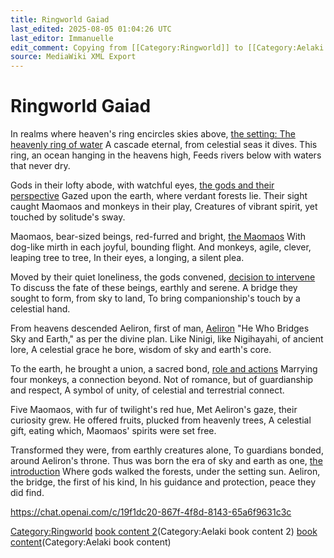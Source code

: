 ```yaml
---
title: Ringworld Gaiad
last_edited: 2025-08-05 01:04:26 UTC
last_editor: Immanuelle
edit_comment: Copying from [[Category:Ringworld]] to [[Category:Aelaki book content 2]] using [[c:Help:Cat-a-lot|Cat-a-lot]]
source: MediaWiki XML Export
---
```


# Ringworld Gaiad

In realms where heaven's ring encircles skies above, [the setting: The heavenly ring of water](Introduce)
A cascade eternal, from celestial seas it dives.
This ring, an ocean hanging in the heavens high,
Feeds rivers below with waters that never dry.

Gods in their lofty abode, with watchful eyes, [the gods and their perspective](Introduce)
Gazed upon the earth, where verdant forests lie.
Their sight caught Maomaos and monkeys in their play,
Creatures of vibrant spirit, yet touched by solitude's sway.

Maomaos, bear-sized beings, red-furred and bright, [the Maomaos](Describe)
With dog-like mirth in each joyful, bounding flight.
And monkeys, agile, clever, leaping tree to tree,
In their eyes, a longing, a silent plea.

Moved by their quiet loneliness, the gods convened, [decision to intervene](Gods')
To discuss the fate of these beings, earthly and serene.
A bridge they sought to form, from sky to land,
To bring companionship's touch by a celestial hand.

From heavens descended Aeliron, first of man, [Aeliron](Introduce)
"He Who Bridges Sky and Earth," as per the divine plan.
Like Ninigi, like Nigihayahi, of ancient lore,
A celestial grace he bore, wisdom of sky and earth's core.

To the earth, he brought a union, a sacred bond, [role and actions](Aeliron's)
Marrying four monkeys, a connection beyond.
Not of romance, but of guardianship and respect,
A symbol of unity, of celestial and terrestrial connect.

Five Maomaos, with fur of twilight's red hue,
Met Aeliron's gaze, their curiosity grew.
He offered fruits, plucked from heavenly trees,
A celestial gift, eating which, Maomaos' spirits were set free.

Transformed they were, from earthly creatures alone,
To guardians bonded, around Aeliron's throne.
Thus was born the era of sky and earth as one, [the introduction](Concluding)
Where gods walked the forests, under the setting sun.
Aeliron, the bridge, the first of his kind,
In his guidance and protection, peace they did find.

https://chat.openai.com/c/19f1dc20-867f-4f8d-8143-65a6f9631c3c

[Category:Ringworld](Category:Ringworld)
[book content 2](Category:Aelaki)(Category:Aelaki book content 2)
[book content](Category:Aelaki)(Category:Aelaki book content)
